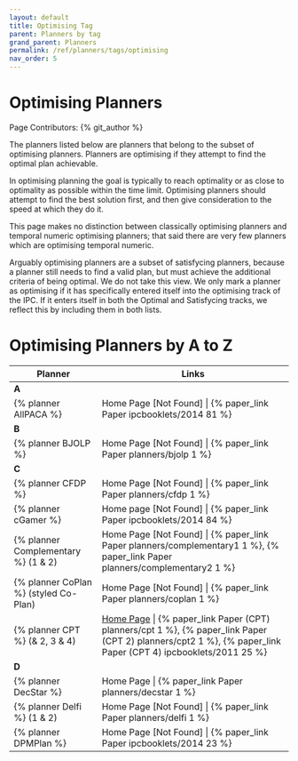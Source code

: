 ```yaml
---
layout: default
title: Optimising Tag
parent: Planners by tag
grand_parent: Planners
permalink: /ref/planners/tags/optimising
nav_order: 5
---
```

# Optimising Planners

Page Contributors: {% git_author %}

The planners listed below are planners that belong to the subset of optimising planners. Planners are optimising if they attempt to find the optimal plan achievable.

In optimising planning the goal is typically to reach optimality or as close to optimality as possible within the time limit. Optimising planners should attempt to find the best solution first, and then give consideration to the speed at which they do it.

This page makes no distinction between classically optimising planners and temporal numeric optimising planners; that said there are very few planners which are optimising temporal numeric.

Arguably optimising planners are a subset of satisfycing planners, because a planner still needs to find a valid plan, but must achieve the additional criteria of being optimal. We do not take this view. We only mark a planner as optimising if it has specifically entered itself into the optimising track of the IPC. If it enters itself in both the Optimal and Satisfycing tracks, we reflect this by including them in both lists.

# Optimising Planners by A to Z

| Planner | Links |
|---------|-------|
| **A**   |       |      
| {% planner AllPACA %} | Home Page [Not Found] \| {% paper_link Paper ipcbooklets/2014 81 %} |
| **B**   |       |
| {% planner BJOLP %} | Home Page [Not Found] \| {% paper_link Paper planners/bjolp 1 %} |
| **C**   |       |
| {% planner CFDP %} | Home Page [Not Found] \| {% paper_link Paper planners/cfdp 1 %} |
| {% planner cGamer %} | Home page [Not Found] \| {% paper_link Paper ipcbooklets/2014 84 %} |
| {% planner Complementary %} (1 & 2) | Home Page [Not Found] \| {% paper_link Paper planners/complementary1 1 %}, {% paper_link Paper planners/complementary2 1 %} |
| {% planner CoPlan %} (styled Co-Plan) | Home Page [Not Found] \| {% paper_link Paper planners/coplan 1 %} |
| {% planner CPT %} (& 2, 3 & 4) | [Home Page](http://v.vidal.free.fr/onera/#cpt) \| {% paper_link Paper (CPT) planners/cpt 1 %}, {% paper_link Paper (CPT 2) planners/cpt2 1 %}, {% paper_link Paper (CPT 4) ipcbooklets/2011 25 %} |
| **D**   |       |
| {% planner DecStar %} | Home Page \| {% paper_link Paper planners/decstar 1 %} |
| {% planner Delfi %} (1 & 2) | Home Page [Not Found] \| {% paper_link Paper planners/delfi 1 %} |
| {% planner DPMPlan %} | Home Page [Not Found] \| {% paper_link Paper ipcbooklets/2014 23 %} |